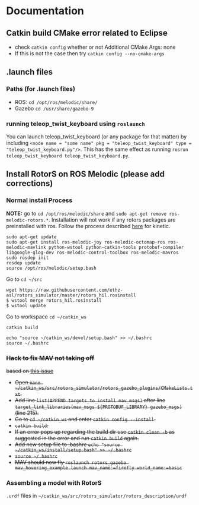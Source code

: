 # Documentation

## Catkin build CMake error related to Eclipse
- check ```catkin config``` whether or not Additional CMake Args: none
- If this is not the case then try ```catkin config --no-cmake-args```

## .launch files
### Paths (for .launch files)
- ROS: ```cd /opt/ros/melodic/share/```
- Gazebo ```cd /usr/share/gazebo-9```

### running teleop_twist_keyboard using ```roslaunch```
You can launch teleop_twist_keyboard (or any package for that matter) by including ```<node name = "some name" pkg = "teleop_twist_keyboard" type = "teleop_twist_keyboard.py"/>```. This has the same effect as running ```rosrun teleop_twist_keyboard teleop_twist_keyboard.py```.

## Install RotorS on ROS Melodic (please add corrections)

### Normal install Process
**NOTE:** go to ```cd /opt/ros/melodic/share``` and ```sudo apt-get remove ros-melodic-rotors.*```. Installation will not work if any rotors packages are preinstalled with ros.
Follow the process described [here](https://github.com/ethz-asl/rotors_simulator) for kinetic.
```
sudo apt-get update
sudo apt-get install ros-melodic-joy ros-melodic-octomap-ros ros-melodic-mavlink python-wstool python-catkin-tools protobuf-compiler libgoogle-glog-dev ros-melodic-control-toolbox ros-melodic-mavros
sudo rosdep init
rosdep update
source /opt/ros/melodic/setup.bash
```
Go to ```cd ~/src```
```
wget https://raw.githubusercontent.com/ethz-asl/rotors_simulator/master/rotors_hil.rosinstall
$ wstool merge rotors_hil.rosinstall
$ wstool update
```
Go to workspace ```cd ~/catkin_ws```   

```catkin build```

```
echo "source ~/catkin_ws/devel/setup.bash" >> ~/.bashrc
source ~/.bashrc
```
### ~~Hack to fix MAV not taking off~~
~~based on [this issue](https://github.com/ethz-asl/rotors_simulator/issues/626)~~

- ~~Open ```nano ~/catkin_ws/src/rotors_simulator/rotors_gazebo_plugins/CMakeLists.txt```.~~
- ~~Add line ```list(APPEND targets_to_install mav_msgs)``` after line ```target_link_libraries(mav_msgs ${PROTOBUF_LIBRARY} gazebo_msgs)``` (line 215).~~
- ~~Go to ```cd ~/catkin_ws``` and enter ```catkin config --install```.~~
- ~~```catkin build```.~~
- ~~If an error pops up regarding the build dir use ```catkin clean -b``` as suggested in the error and run ```catkin build``` again.~~
- ~~Add new setup file to .bashrc ```echo "source ~/catkin_ws/install/setup.bash" >> ~/.bashrc```~~
- ~~```source ~/.bashrc```~~
- ~~MAV should now fly ```roslaunch rotors_gazebo mav_hovering_example.launch mav_name:=firefly world_name:=basic```~~


### Assembling a model with RotorS
`.urdf` files in `~/catkin_ws/src/rotors_simulator/rotors_description/urdf`
